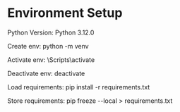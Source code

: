 # Environment Setup


Python Version:
Python 3.12.0

Create env: 
python -m venv <VirtualEnv Name>

Activate env:
<VirtualEnv Name>\Scripts\activate

Deactivate env:
deactivate

Load requirements:
pip install -r requirements.txt

Store requirements:
pip freeze --local > requirements.txt


